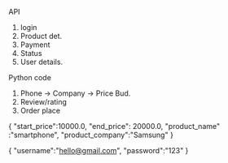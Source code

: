 API
1. login
2. Product det.
3. Payment
4. Status
5. User details.


Python code

1. Phone -> Company -> Price Bud.
2. Review/rating
3. Order place


{
    "start_price":10000.0,
     "end_price": 20000.0,
     "product_name" :"smartphone",
     "product_company":"Samsung"
}

{
    "username":"hello@gmail.com",
    "password":"123"
}